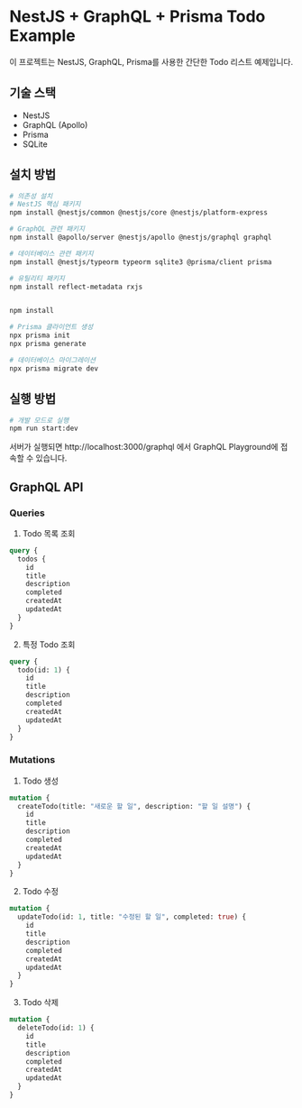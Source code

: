 # NestJS + GraphQL + Prisma Todo Example

이 프로젝트는 NestJS, GraphQL, Prisma를 사용한 간단한 Todo 리스트 예제입니다.

## 기술 스택

- NestJS
- GraphQL (Apollo)
- Prisma
- SQLite

## 설치 방법

```bash
# 의존성 설치
# NestJS 핵심 패키지
npm install @nestjs/common @nestjs/core @nestjs/platform-express

# GraphQL 관련 패키지
npm install @apollo/server @nestjs/apollo @nestjs/graphql graphql

# 데이터베이스 관련 패키지
npm install @nestjs/typeorm typeorm sqlite3 @prisma/client prisma

# 유틸리티 패키지
npm install reflect-metadata rxjs


npm install

# Prisma 클라이언트 생성
npx prisma init
npx prisma generate

# 데이터베이스 마이그레이션
npx prisma migrate dev
```

## 실행 방법

```bash
# 개발 모드로 실행
npm run start:dev
```

서버가 실행되면 http://localhost:3000/graphql 에서 GraphQL Playground에 접속할 수 있습니다.

## GraphQL API

### Queries

1. Todo 목록 조회

```graphql
query {
  todos {
    id
    title
    description
    completed
    createdAt
    updatedAt
  }
}
```

2. 특정 Todo 조회

```graphql
query {
  todo(id: 1) {
    id
    title
    description
    completed
    createdAt
    updatedAt
  }
}
```

### Mutations

1. Todo 생성

```graphql
mutation {
  createTodo(title: "새로운 할 일", description: "할 일 설명") {
    id
    title
    description
    completed
    createdAt
    updatedAt
  }
}
```

2. Todo 수정

```graphql
mutation {
  updateTodo(id: 1, title: "수정된 할 일", completed: true) {
    id
    title
    description
    completed
    createdAt
    updatedAt
  }
}
```

3. Todo 삭제

```graphql
mutation {
  deleteTodo(id: 1) {
    id
    title
    description
    completed
    createdAt
    updatedAt
  }
}
```
